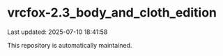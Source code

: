 # vrcfox-2.3_body_and_cloth_edition

Last updated: 2025-07-10 18:41:58

This repository is automatically maintained.

